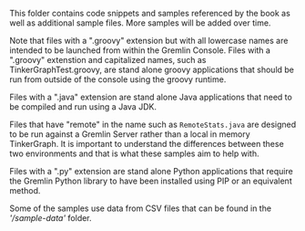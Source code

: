 This folder contains code snippets and samples referenced by the book as well as additional sample files. More samples will be added over time.


Note that files with a ".groovy" extension but with all lowercase names are intended to be launched from within the Gremlin Console. Files with a ".groovy" extenstion and capitalized names, such as TinkerGraphTest.groovy, are stand alone groovy applications that should be run from outside of the console using the groovy runtime.

Files with a ".java" extension are stand alone Java applications that need to be compiled and run using a Java JDK.

Files that have "remote" in the name such as `RemoteStats.java` are designed to be run against a Gremlin Server rather than a local in memory TinkerGraph. It is important to understand the differences between these two environments and that is what these samples aim to help with.

Files with a ".py" extension are stand alone Python applications that require the Gremlin Python library to have been installed using PIP or an equivalent method. 

Some of the samples use data from CSV files that can be found in the *'/sample-data'* folder.
